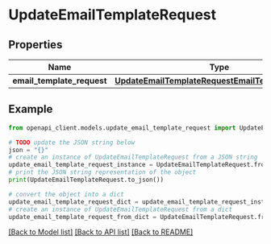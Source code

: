 # UpdateEmailTemplateRequest


## Properties

Name | Type | Description | Notes
------------ | ------------- | ------------- | -------------
**email_template_request** | [**UpdateEmailTemplateRequestEmailTemplateRequest**](UpdateEmailTemplateRequestEmailTemplateRequest.md) |  | 

## Example

```python
from openapi_client.models.update_email_template_request import UpdateEmailTemplateRequest

# TODO update the JSON string below
json = "{}"
# create an instance of UpdateEmailTemplateRequest from a JSON string
update_email_template_request_instance = UpdateEmailTemplateRequest.from_json(json)
# print the JSON string representation of the object
print(UpdateEmailTemplateRequest.to_json())

# convert the object into a dict
update_email_template_request_dict = update_email_template_request_instance.to_dict()
# create an instance of UpdateEmailTemplateRequest from a dict
update_email_template_request_from_dict = UpdateEmailTemplateRequest.from_dict(update_email_template_request_dict)
```
[[Back to Model list]](../README.md#documentation-for-models) [[Back to API list]](../README.md#documentation-for-api-endpoints) [[Back to README]](../README.md)


